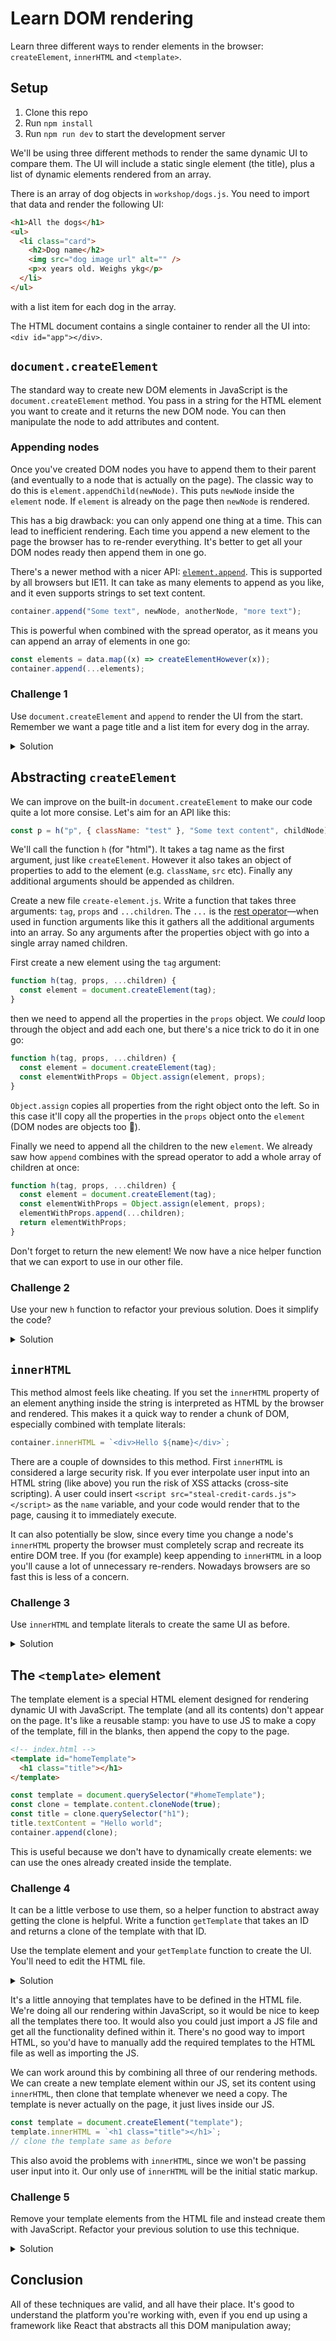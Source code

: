# Learn DOM rendering

Learn three different ways to render elements in the browser: `createElement`, `innerHTML` and `<template>`.

## Setup

1. Clone this repo
1. Run `npm install`
1. Run `npm run dev` to start the development server

We'll be using three different methods to render the same dynamic UI to compare them. The UI will include a static single element (the title), plus a list of dynamic elements rendered from an array.

There is an array of dog objects in `workshop/dogs.js`. You need to import that data and render the following UI:

```html
<h1>All the dogs</h1>
<ul>
  <li class="card">
    <h2>Dog name</h2>
    <img src="dog image url" alt="" />
    <p>x years old. Weighs ykg</p>
  </li>
</ul>
```

with a list item for each dog in the array.

The HTML document contains a single container to render all the UI into: `<div id="app"></div>`.

## `document.createElement`

The standard way to create new DOM elements in JavaScript is the `document.createElement` method. You pass in a string for the HTML element you want to create and it returns the new DOM node. You can then manipulate the node to add attributes and content.

### Appending nodes

Once you've created DOM nodes you have to append them to their parent (and eventually to a node that is actually on the page). The classic way to do this is `element.appendChild(newNode)`. This puts `newNode` inside the `element` node. If `element` is already on the page then `newNode` is rendered.

This has a big drawback: you can only append one thing at a time. This can lead to inefficient rendering. Each time you append a new element to the page the browser has to re-render everything. It's better to get all your DOM nodes ready then append them in one go.

There's a newer method with a nicer API: [`element.append`](https://developer.mozilla.org/en-US/docs/Web/API/ParentNode/append). This is supported by all browsers but IE11. It can take as many elements to append as you like, and it even supports strings to set text content.

```js
container.append("Some text", newNode, anotherNode, "more text");
```

This is powerful when combined with the spread operator, as it means you can append an array of elements in one go:

```js
const elements = data.map((x) => createElementHowever(x));
container.append(...elements);
```

### Challenge 1

Use `document.createElement` and `append` to render the UI from the start. Remember we want a page title and a list item for every dog in the array.

<details>
<summary>Solution</summary>

```js
import dogs from "./dogs.js";

const dogElements = dogs.map((dog) => {
  const h2 = document.createElement("h2");
  h2.textContent = dog.name;

  const img = document.createElement("img");
  img.src = dog.image;
  img.alt = "";

  const p = document.createElement("p");
  p.textContent = `${dog.age} years old. Weighs ${dog.weight}kg`;

  const li = document.createElement("li");
  li.append(h2, img, p);

  return li;
});

const title = document.createElement("h1");
title.textContent = "All the dogs";

const list = document.createElement("ul");
list.append(...dogElements);

document.querySelector("#app").append(title, list);
```

</details>

## Abstracting `createElement`

We can improve on the built-in `document.createElement` to make our code quite a lot more consise. Let's aim for an API like this:

```js
const p = h("p", { className: "test" }, "Some text content", childNode);
```

We'll call the function `h` (for "html"). It takes a tag name as the first argument, just like `createElement`. However it also takes an object of properties to add to the element (e.g. `className`, `src` etc). Finally any additional arguments should be appended as children.

Create a new file `create-element.js`. Write a function that takes three arguments: `tag`, `props` and `...children`. The `...` is the [rest operator]()—when used in function arguments like this it gathers all the additional arguments into an array. So any arguments after the properties object with go into a single array named children.

First create a new element using the `tag` argument:

```js
function h(tag, props, ...children) {
  const element = document.createElement(tag);
}
```

then we need to append all the properties in the `props` object. We _could_ loop through the object and add each one, but there's a nice trick to do it in one go:

```js
function h(tag, props, ...children) {
  const element = document.createElement(tag);
  const elementWithProps = Object.assign(element, props);
}
```

`Object.assign` copies all properties from the right object onto the left. So in this case it'll copy all the properties in the `props` object onto the `element` (DOM nodes are objects too 🤯).

Finally we need to append all the children to the new `element`. We already saw how `append` combines with the spread operator to add a whole array of children at once:

```js
function h(tag, props, ...children) {
  const element = document.createElement(tag);
  const elementWithProps = Object.assign(element, props);
  elementWithProps.append(...children);
  return elementWithProps;
}
```

Don't forget to return the new element! We now have a nice helper function that we can export to use in our other file.

### Challenge 2

Use your new `h` function to refactor your previous solution. Does it simplify the code?

<details>
<summary>Solution</summary>

```js
import h from "./create-element.js";
import dogs from "./dogs.js";

const dogElements = dogs.map((dog) => {
  const h2 = h("h2", {}, dog.name);
  const img = h("img", { src: dog.image, alt: "", width: 500, height: 300 });
  const p = h("p", {}, `${dog.age} years old. Weighs ${dog.weight}kg`);
  return h("li", { className: "card" }, h2, img, p);
});

const title = h("h1", {}, "All the dogs");
const list = h("ul", {}, ...dogElements);

document.querySelector("#app").append(title, list);
```

</details>

## `innerHTML`

This method almost feels like cheating. If you set the `innerHTML` property of an element anything inside the string is interpreted as HTML by the browser and rendered. This makes it a quick way to render a chunk of DOM, especially combined with template literals:

```js
container.innerHTML = `<div>Hello ${name}</div>`;
```

There are a couple of downsides to this method. First `innerHTML` is considered a large security risk. If you ever interpolate user input into an HTML string (like above) you run the risk of XSS attacks (cross-site scripting). A user could insert `<script src="steal-credit-cards.js"></script>` as the `name` variable, and your code would render that to the page, causing it to immediately execute.

It can also potentially be slow, since every time you change a node's `innerHTML` property the browser must completely scrap and recreate its entire DOM tree. If you (for example) keep appending to `innerHTML` in a loop you'll cause a lot of unnecessary re-renders. Nowadays browsers are so fast this is less of a concern.

### Challenge 3

Use `innerHTML` and template literals to create the same UI as before.

<details>
<summary>Solution</summary>

```js
import dogs from "./dogs.js";

const dogElements = dogs
  .map(
    (dog) => `
    <li class="card">
      <h2>${dog.name}</h2>
      <img src="${dog.image}" alt="" />
      <p>${dog.age} years old. Weighs ${dog.weight}kg</p>
    </li>
  `
  )
  .join("\n");

document.querySelector("#app").innerHTML = `
  <h1>All the dogs</h1>
  <ul>
    ${dogElements}
  </ul>
`;
```

</details>

## The `<template>` element

The template element is a special HTML element designed for rendering dynamic UI with JavaScript. The template (and all its contents) don't appear on the page. It's like a reusable stamp: you have to use JS to make a copy of the template, fill in the blanks, then append the copy to the page.

```html
<!-- index.html -->
<template id="homeTemplate">
  <h1 class="title"></h1>
</template>
```

```js
const template = document.querySelector("#homeTemplate");
const clone = template.content.cloneNode(true);
const title = clone.querySelector("h1");
title.textContent = "Hello world";
container.append(clone);
```

This is useful because we don't have to dynamically create elements: we can use the ones already created inside the template.

### Challenge 4

It can be a little verbose to use them, so a helper function to abstract away getting the clone is helpful. Write a function `getTemplate` that takes an ID and returns a clone of the template with that ID.

Use the template element and your `getTemplate` function to create the UI. You'll need to edit the HTML file.

<details>
<summary>Solution</summary>

```js
import dogs from "./dogs.js";

const cardTemplate = document.querySelector("#cardTemplate");

const dogElements = dogs.map((dog) => {
  const clone = cardTemplate.content.cloneNode(true);
  clone.querySelector("h2").append(dog.name);
  clone.querySelector("img").src = dog.image;
  clone
    .querySelector("p")
    .append(`${dog.age} years old. Weighs ${dog.weight}kg`);
  return clone;
});

const pageTemplate = document.querySelector("#pageTemplate");
const clone = pageTemplate.content.cloneNode(true);
clone.querySelector("ul").append(...dogElements);

document.querySelector("#app").append(clone);
```

</details>

It's a little annoying that templates have to be defined in the HTML file. We're doing all our rendering within JavaScript, so it would be nice to keep all the templates there too. It would also you could just import a JS file and get all the functionality defined within it. There's no good way to import HTML, so you'd have to manually add the required templates to the HTML file as well as importing the JS.

We can work around this by combining all three of our rendering methods. We can create a new template element within our JS, set its content using `innerHTML`, then clone that template whenever we need a copy. The template is never actually on the page, it just lives inside our JS.

```js
const template = document.createElement("template");
template.innerHTML = `<h1 class="title"></h1>`;
// clone the template same as before
```

This also avoid the problems with `innerHTML`, since we won't be passing user input into it. Our only use of `innerHTML` will be the initial static markup.

### Challenge 5

Remove your template elements from the HTML file and instead create them with JavaScript. Refactor your previous solution to use this technique.

<details>
<summary>Solution</summary>

```js
import dogs from "./dogs.js";

const cardTemplate = document.createElement("template");
cardTemplate.innerHTML = `
  <li class="card">
    <h2></h2>
    <img src="" alt="" width="500" height="300" />
    <p></p>
  </li>
`;

const dogElements = dogs.map((dog) => {
  const clone = cardTemplate.content.cloneNode(true);
  clone.querySelector("h2").append(dog.name);
  clone.querySelector("img").src = dog.image;
  clone
    .querySelector("p")
    .append(`${dog.age} years old. Weighs ${dog.weight}kg`);
  return clone;
});

const pageTemplate = document.createElement("template");
pageTemplate.innerHTML = `
  <h1>All the dogs</h1>
  <ul></ul>
`;
const clone = pageTemplate.content.cloneNode(true);
clone.querySelector("ul").append(...dogElements);

document.querySelector("#app").append(clone);
```

</details>

## Conclusion

All of these techniques are valid, and all have their place. It's good to understand the platform you're working with, even if you end up using a framework like React that abstracts all this DOM manipulation away;
